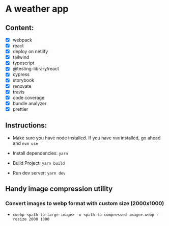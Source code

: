 # A weather app

## Content:

- [x] webpack
- [x] react
- [x] deploy on netlify
- [x] tailwind
- [x] typescript
- [x] @testing-library/react
- [x] cypress
- [x] storybook
- [x] renovate
- [x] travis
- [x] code coverage
- [x] bundle analyzer
- [x] prettier

## Instructions:

- Make sure you have node installed. If you have `nvm` installed, go ahead and `nvm use`

- Install dependencies: `yarn`

- Build Project: `yarn build`

- Run dev server: `yarn dev`

## Handy image compression utility

### Convert images to webp format with custom size (2000x1000)

- `cwebp <path-to-large-image> -o <path-to-compressed-image>.webp -resize 2000 1000`
